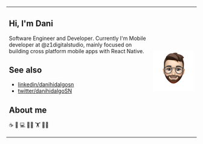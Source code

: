 <table borders=0>
  <tr>
    <td>

## Hi, I'm Dani

Software Engineer and Developer. Currently I'm Mobile developer at @z1digitalstudio, mainly focused on building cross platform mobile apps with React Native.

## See also
- [linkedin/danihidalgosn](https://www.linkedin.com/in/danihidalgosn/)
- [twitter/danihidalgoSN](https://twitter.com/danihidalgoSN)

## About me

:coffee: :beer: :computer: :technologist: :weight_lifting: :running_man:
    </td>
    <td>
      ![Texto alternativo](./img/animoji.png)
    </td>
  </tr>
</table>